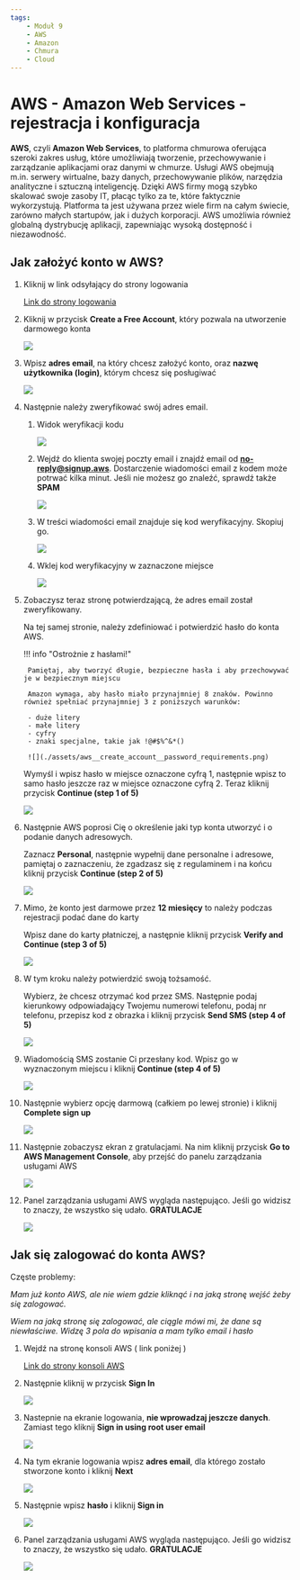 ```yaml
---
tags:
    - Moduł 9
    - AWS
    - Amazon
    - Chmura
    - Cloud
---
```

# **AWS - Amazon Web Services - rejestracja i konfiguracja**

**AWS**, czyli **Amazon Web Services**, to platforma chmurowa oferująca szeroki zakres usług, które umożliwiają tworzenie, przechowywanie i zarządzanie aplikacjami oraz danymi w chmurze. Usługi AWS obejmują m.in. serwery wirtualne, bazy danych, przechowywanie plików, narzędzia analityczne i sztuczną inteligencję. Dzięki AWS firmy mogą szybko skalować swoje zasoby IT, płacąc tylko za te, które faktycznie wykorzystują. Platforma ta jest używana przez wiele firm na całym świecie, zarówno małych startupów, jak i dużych korporacji. AWS umożliwia również globalną dystrybucję aplikacji, zapewniając wysoką dostępność i niezawodność.

## **Jak założyć konto w AWS?**


1. Kliknij w link odsyłający do strony logowania

    [Link do strony logowania](https://aws.amazon.com/free)

1. Kliknij w przycisk **Create a Free Account**, który pozwala na utworzenie darmowego konta

    ![](./assets/aws__create_account__create_free_account.png)

1. Wpisz **adres email**, na który chcesz założyć konto, oraz **nazwę użytkownika (login)**, którym chcesz się posługiwać

    ![](./assets/aws__create_account__email_and_login.png)

1. Następnie należy zweryfikować swój adres email.

    1. Widok weryfikacji kodu
    
        ![](./assets/aws__create_account__verification_code.png)

    1. Wejdź do klienta swojej poczty email i znajdź email od **no-reply@signup.aws**. Dostarczenie wiadomości email z kodem może potrwać kilka minut. Jeśli nie możesz go znaleźć, sprawdź także **SPAM**

        ![](./assets/aws__create_account__find_email.png)

    1. W treści wiadomości email znajduje się kod weryfikacyjny. Skopiuj go.

        ![](./assets/aws__create_account__copy_code.png)

    1. Wklej kod weryfikacyjny w zaznaczone miejsce

        ![](./assets/aws__create_account__paste_verification_code.png)

1. Zobaczysz teraz stronę potwierdzającą, że adres email został zweryfikowany.

    Na tej samej stronie, należy zdefiniować i potwierdzić hasło do konta AWS.
    
    !!! info "Ostrożnie z hasłami!"

        Pamiętaj, aby tworzyć długie, bezpieczne hasła i aby przechowywać je w bezpiecznym miejscu

        Amazon wymaga, aby hasło miało przynajmniej 8 znaków. Powinno również spełniać przynajmniej 3 z poniższych warunków:

        - duże litery
        - małe litery
        - cyfry
        - znaki specjalne, takie jak !@#$%^&*()

        ![](./assets/aws__create_account__password_requirements.png)
    
    Wymyśl i wpisz hasło w miejsce oznaczone cyfrą 1, następnie wpisz to samo hasło jeszcze raz w miejsce oznaczone cyfrą 2. Teraz kliknij przycisk **Continue (step 1 of 5)**
    

    ![](./assets/aws__create_account__password_creation.png)

1. Następnie AWS poprosi Cię o określenie jaki typ konta utworzyć i o podanie danych adresowych.

    Zaznacz **Personal**, następnie wypełnij dane personalne i adresowe, pamiętaj o zaznaczeniu, że zgadzasz się z regulaminem i na końcu kliknij przycisk **Continue (step 2 of 5)**

    ![](./assets/aws__create_account__invoice_data.png)

1. Mimo, że konto jest darmowe przez **12 miesięcy** to należy podczas rejestracji podać dane do karty

    Wpisz dane do karty płatniczej, a następnie kliknij przycisk **Verify and Continue (step 3 of 5)**

    ![](./assets/aws__create_account__payment_method.png)

1. W tym kroku należy potwierdzić swoją tożsamość.

    Wybierz, że chcesz otrzymać kod przez SMS. Następnie podaj kierunkowy odpowiadający Twojemu numerowi telefonu, podaj nr telefonu, przepisz kod z obrazka i kliknij przycisk **Send SMS (step 4 of 5)**

    ![](./assets/aws__create_account__identity.png)

1. Wiadomością SMS zostanie Ci przesłany kod. Wpisz go w wyznaczonym miejscu i kliknij **Continue (step 4 of 5)**

    ![](./assets/aws__create_account__verification_sms.png)

1. Następnie wybierz opcję darmową (całkiem po lewej stronie) i kliknij **Complete sign up**

    ![](./assets/aws__create_account__complete_signup.png)

1. Następnie zobaczysz ekran z gratulacjami. Na nim kliknij przycisk **Go to AWS Management Console**, aby przejść do panelu zarządzania usługami AWS

    ![](./assets/aws__create_account__congrats.png)

1. Panel zarządzania usługami AWS wygląda następująco. Jeśli go widzisz to znaczy, że wszystko się udało. **GRATULACJE**

    ![](./assets/aws__create_account__finish.png)


## **Jak się zalogować do konta AWS?**
Częste problemy:

*Mam już konto AWS, ale nie wiem gdzie kliknąć i na jaką stronę wejść żeby się zalogować.*

*Wiem na jaką stronę się zalogować, ale ciągle mówi mi, że dane są niewłaściwe. Widzę 3 pola do wpisania a mam tylko email i hasło*


1. Wejdź na stronę konsoli AWS ( link poniżej )

    [Link do strony konsoli AWS](https://aws.amazon.com/console/)

1. Następnie kliknij w przycisk **Sign In**

    ![](./assets/aws__sign_in__main_console.png)

1. Nastepnie na ekranie logowania, **nie wprowadzaj jeszcze danych**. Zamiast tego kliknij **Sign in using root user email**

    ![](./assets/aws__sign_in__use_root_email.png)

1. Na tym ekranie logowania wpisz **adres email**, dla którego zostało stworzone konto i kliknij **Next**

    ![](./assets/aws__sign_in__credentials_email.png)

1. Następnie wpisz **hasło** i kliknij **Sign in**

    ![](./assets/aws__sign_in__credentials_password.png)


1. Panel zarządzania usługami AWS wygląda następująco. Jeśli go widzisz to znaczy, że wszystko się udało. **GRATULACJE**

    ![](./assets/aws__create_account__finish.png)
